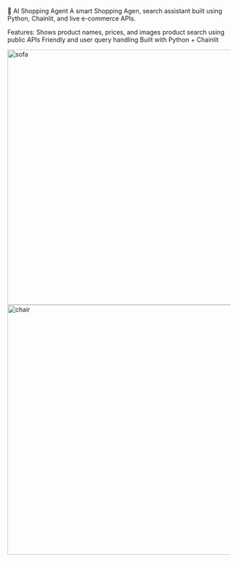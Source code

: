🛒 AI Shopping Agent
A smart Shopping Agen, search assistant built using Python, Chainlit, and live e-commerce APIs.





Features:
Shows product names, prices, and images
product search using public APIs
Friendly and user query handling
Built with Python + Chainlit


<img width="1000" height="577" alt="sofa" src="https://github.com/user-attachments/assets/a2678c29-f205-4ec1-a6d3-07270ed9a7c7" />
<img width="971" height="565" alt="chair" src="https://github.com/user-attachments/assets/b7578f4f-d280-40fc-9567-7bb6861015a8" />



